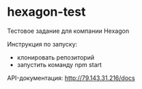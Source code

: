 # hexagon-test
Тестовое задание для компании Hexagon

Инструкция по запуску:
- клонировать репозиторий
- запустить команду npm start

API-документация:
http://79.143.31.216/docs
